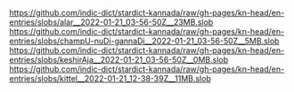 https://github.com/indic-dict/stardict-kannada/raw/gh-pages/kn-head/en-entries/slobs/alar__2022-01-21_03-56-50Z__23MB.slob  
https://github.com/indic-dict/stardict-kannada/raw/gh-pages/kn-head/en-entries/slobs/champU-nuDi-gannaDi__2022-01-21_03-56-50Z__5MB.slob  
https://github.com/indic-dict/stardict-kannada/raw/gh-pages/kn-head/en-entries/slobs/keshirAja__2022-01-21_03-56-50Z__0MB.slob  
https://github.com/indic-dict/stardict-kannada/raw/gh-pages/kn-head/en-entries/slobs/kittel__2022-01-21_12-38-39Z__11MB.slob  
